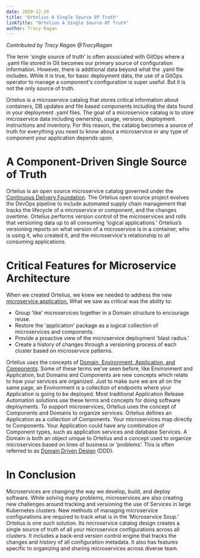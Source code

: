 ```yaml
---
date: 2020-12-29
title: "Ortelius A Single Source Of Truth"
linkTitle: "Ortelius A Single Source Of Truth"
author: Tracy Ragan
---
```


*Contributed by Tracy Ragan @TracyRagan*

The term 'single source of truth' is often associated with GitOps where a .yaml file stored in Git becomes our primary source of configuration information. However, there is additional data beyond what the .yaml file includes. While it is true, for basic deployment data, the use of a GitOps operator to manage a component's configuration is super useful. But it is not the only source of truth.

Ortelius is a microservice catalog that stores critical information about containers, DB updates and file based components including the data found in your deployment .yaml files. The goal of a microservice catalog is to store microservice data including ownership, usage, versions, deployment instructions and inventory. For this reason, the catalog becomes a source of truth for everything you need to know about a microservice or any type of component your application depends upon.

# A Component-Driven Single Source of Truth

Ortelius is an open source microservice catalog governed under the [Continuous Delivery Foundation](https://cd.foundation/). The Ortelius open source project evolves the DevOps pipeline to include automated supply chain management that tracks the lifecycle of a microservice or component, and the changes overtime. Ortelius performs version control of the microservices and rolls that versioning data up to all consuming 'logical applications.' Ortelius’s versioning reports on what version of a microservice is in a container, who is using it, who created it, and the microservice's relationship to all consuming applications.

# Critical Features for Microservice Architecture

When we created Ortelius, we knew we needed to address the new [microservice application.](https://www.deployhub.com/microservices-applications/) What we saw as critical was the ability to:

- Group ‘like’ microservices together in a Domain structure to encourage reuse.
- Restore the 'application' package as a logical collection of microservices and components.
- Provide a proactive view of the microservice deployment 'blast radius.'
- Create a history of changes through a versioning process of each cluster based on microservice patterns.

Ortelius uses the concepts of [Domain, Environment, Application, and Components](https://docs.ortelius.io/guides/userguide/concepts/basic-concepts/). Some of these terms we’ve seen before, like Environment and Application, but Domains and Components are new concepts which relate to how your services are organized. Just to make sure we are all on the same page, an Environment is a collection of endpoints where your Application is going to be deployed. Most traditional Application Release Automation solutions use these terms and concepts for doing software deployments. To support microservices, Ortelius uses the concept of Components and Domains to organize services. Ortelius defines an Application as a collection of Components. Your microservices map directly to Components. Your Application could have any combination of Component types, such as application services and database Services. A Domain is both an object unique to Ortelius and a concept used to organize microservices based on lines of business or ‘problems’. This is often referred to as [Domain Driven Design](https://www.deployhub.com/domain-driven-design-microservices/) (DDD).

# In Conclusion

Microservices are changing the way we develop, build, and deploy software. While solving many problems, microservices are also creating new challenges around tracking and versioning the use of Services in large Kubernetes clusters. New methods of managing microservice configurations are required to track what is in the ‘Microservice Soup.’ Ortelius is one such solution. Its microservice catalog design creates a single source of truth of all your microservice configurations across all clusters. It includes a back-end version control engine that tracks the changes and history of all configuration metadata. It also has features specific to organizing and sharing microservices across diverse team.
